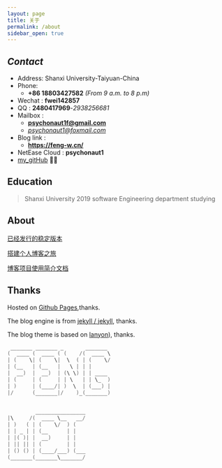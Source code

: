 ```yaml
---
layout: page
title: 关于
permalink: /about
sidebar_open: true
---
```



## *Contact*
- Address: Shanxi University-Taiyuan-China
- Phone: 
  - **+86 18803427582** *(From 9 a.m. to 8 p.m)*
- Wechat :  **fwei142857**
- QQ : **2480417969**-*2938256681*
- Mailbox :
  - **psychonaut1f@gmail.com**
  - *psychonaut1@foxmail.com*  <!-- - **2480417969@qq.com** -->
- Blog link :
  - **<https://feng-w.cn/>**<!-- - *<https://fengwei2002.github.io/>* -->
- NetEase Cloud : **psychonaut1**
- [my_gitHub](https://github.com/fengwei2002)  👀✨

## **Education**

>Shanxi University 2019 software Engineering department studying


## About

[已经发行的稳定版本](https://github.com/fengwei2002/fengwei2002.github.io/releases)

[搭建个人博客之旅](https://feng-w.cn/posts/Blog_Perfect)

[博客项目使用简介文档](https://feng-w.cn/posts/Blog_Perfect)

## Thanks

Hosted on [Github Pages](https://pages.github.com/),thanks.

The blog engine is from [jekyll / jekyll](https://github.com/jekyll/jekyll), thanks.

The blog theme is based on [lanyon](https://github.com/poole/lanyon)), thanks.

```cpp
 _______ _______ _       _______ 
(  ____ (  ____ ( (    /(  ____ \
| (    \| (    \|  \  ( | (    \/
| (__   | (__   |   \ | | |      
|  __)  |  __)  | (\ \) | | ____ 
| (     | (     | | \   | | \_  )
| )     | (____/| )  \  | (___) |
|/      (_______|/    )_(_______)
                                 
```

```cpp
         ________________
|\     /(  ____ \__   __/
| )   ( | (    \/  ) (   
| | _ | | (__      | |   
| |( )| |  __)     | |   
| || || | (        | |   
| () () | (____/___) (___
(_______(_______\_______/
                         
```

